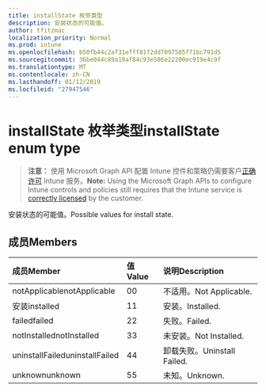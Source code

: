 ```yaml
---
title: installState 枚举类型
description: 安装状态的可能值。
author: tfitzmac
localization_priority: Normal
ms.prod: intune
ms.openlocfilehash: b50fb44c2af31efff81f2dd7097505f71bc791d5
ms.sourcegitcommit: 36be044c89a19af84c93e586e22200ec919e4c9f
ms.translationtype: MT
ms.contentlocale: zh-CN
ms.lasthandoff: 01/12/2019
ms.locfileid: "27947546"
---
```

# <a name="installstate-enum-type"></a><span data-ttu-id="7d560-103">installState 枚举类型</span><span class="sxs-lookup"><span data-stu-id="7d560-103">installState enum type</span></span>

> <span data-ttu-id="7d560-104">**注意：** 使用 Microsoft Graph API 配置 Intune 控件和策略仍需要客户[正确许可](https://go.microsoft.com/fwlink/?linkid=839381) Intune 服务。</span><span class="sxs-lookup"><span data-stu-id="7d560-104">**Note:** Using the Microsoft Graph APIs to configure Intune controls and policies still requires that the Intune service is [correctly licensed](https://go.microsoft.com/fwlink/?linkid=839381) by the customer.</span></span>

<span data-ttu-id="7d560-105">安装状态的可能值。</span><span class="sxs-lookup"><span data-stu-id="7d560-105">Possible values for install state.</span></span>
## <a name="members"></a><span data-ttu-id="7d560-106">成员</span><span class="sxs-lookup"><span data-stu-id="7d560-106">Members</span></span>
|<span data-ttu-id="7d560-107">成员</span><span class="sxs-lookup"><span data-stu-id="7d560-107">Member</span></span>|<span data-ttu-id="7d560-108">值</span><span class="sxs-lookup"><span data-stu-id="7d560-108">Value</span></span>|<span data-ttu-id="7d560-109">说明</span><span class="sxs-lookup"><span data-stu-id="7d560-109">Description</span></span>|
|:---|:---|:---|
|<span data-ttu-id="7d560-110">notApplicable</span><span class="sxs-lookup"><span data-stu-id="7d560-110">notApplicable</span></span>|<span data-ttu-id="7d560-111">0</span><span class="sxs-lookup"><span data-stu-id="7d560-111">0</span></span>|<span data-ttu-id="7d560-112">不适用。</span><span class="sxs-lookup"><span data-stu-id="7d560-112">Not Applicable.</span></span>|
|<span data-ttu-id="7d560-113">安装</span><span class="sxs-lookup"><span data-stu-id="7d560-113">installed</span></span>|<span data-ttu-id="7d560-114">1</span><span class="sxs-lookup"><span data-stu-id="7d560-114">1</span></span>|<span data-ttu-id="7d560-115">安装。</span><span class="sxs-lookup"><span data-stu-id="7d560-115">Installed.</span></span>|
|<span data-ttu-id="7d560-116">failed</span><span class="sxs-lookup"><span data-stu-id="7d560-116">failed</span></span>|<span data-ttu-id="7d560-117">2</span><span class="sxs-lookup"><span data-stu-id="7d560-117">2</span></span>|<span data-ttu-id="7d560-118">失败。</span><span class="sxs-lookup"><span data-stu-id="7d560-118">Failed.</span></span>|
|<span data-ttu-id="7d560-119">notInstalled</span><span class="sxs-lookup"><span data-stu-id="7d560-119">notInstalled</span></span>|<span data-ttu-id="7d560-120">3</span><span class="sxs-lookup"><span data-stu-id="7d560-120">3</span></span>|<span data-ttu-id="7d560-121">未安装。</span><span class="sxs-lookup"><span data-stu-id="7d560-121">Not Installed.</span></span>|
|<span data-ttu-id="7d560-122">uninstallFailed</span><span class="sxs-lookup"><span data-stu-id="7d560-122">uninstallFailed</span></span>|<span data-ttu-id="7d560-123">4</span><span class="sxs-lookup"><span data-stu-id="7d560-123">4</span></span>|<span data-ttu-id="7d560-124">卸载失败。</span><span class="sxs-lookup"><span data-stu-id="7d560-124">Uninstall Failed.</span></span>|
|<span data-ttu-id="7d560-125">unknown</span><span class="sxs-lookup"><span data-stu-id="7d560-125">unknown</span></span>|<span data-ttu-id="7d560-126">5</span><span class="sxs-lookup"><span data-stu-id="7d560-126">5</span></span>|<span data-ttu-id="7d560-127">未知。</span><span class="sxs-lookup"><span data-stu-id="7d560-127">Unknown.</span></span>|



